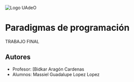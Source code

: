 ![Logo UAdeO](https://uadeo.mx/wp-content/uploads/2020/09/logo-UAdeO-Web-R.svg)

    
# Paradigmas de programación

TRABAJO FINAL


## Autores

- Profesor: [Bidkar Aragón Cardenas
- Alumnos: Massiel Guadalupe Lopez Lopez
